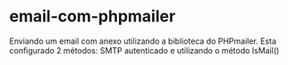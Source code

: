# email-com-phpmailer
Enviando um email com anexo utilizando a biblioteca do PHPmailer. Esta configurado 2 métodos: SMTP autenticado e utilizando o método IsMail()
